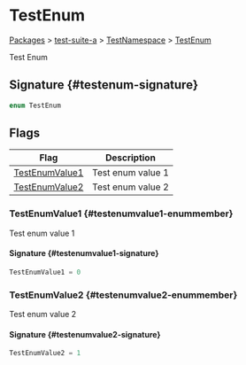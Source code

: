 # TestEnum

[Packages](./) &gt; [test-suite-a](./test-suite-a/) &gt; [TestNamespace](./test-suite-a/testnamespace-namespace/) &gt; [TestEnum](./test-suite-a/testnamespace-namespace/testenum-enum)

Test Enum

## Signature {#testenum-signature}

```typescript
enum TestEnum
```

## Flags

| Flag | Description |
| --- | --- |
| [TestEnumValue1](./test-suite-a/testnamespace-namespace/testenum-enum#testenumvalue1-enummember) | Test enum value 1 |
| [TestEnumValue2](./test-suite-a/testnamespace-namespace/testenum-enum#testenumvalue2-enummember) | Test enum value 2 |

### TestEnumValue1 {#testenumvalue1-enummember}

Test enum value 1

#### Signature {#testenumvalue1-signature}

```typescript
TestEnumValue1 = 0
```

### TestEnumValue2 {#testenumvalue2-enummember}

Test enum value 2

#### Signature {#testenumvalue2-signature}

```typescript
TestEnumValue2 = 1
```
